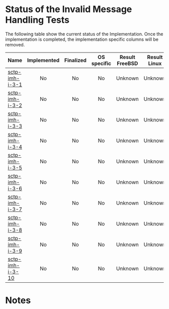 # Status of the Invalid Message Handling Tests

The following table show the current status of the Implementation. Once the implementation is completed, the implementation specific columns will be removed.

| Name                                  | Implemented | Finalized | OS specific | Result FreeBSD | Result Linux |
|:--------------------------------------|:-----------:|:---------:|:-----------:|:--------------:|:------------:|
|[sctp-imh-i-3-1](sctp-imh-i-3-1.pkt)   | No          | No        | No          | Unknown        | Unknown      |
|[sctp-imh-i-3-2](sctp-imh-i-3-2.pkt)   | No          | No        | No          | Unknown        | Unknown      |
|[sctp-imh-i-3-3](sctp-imh-i-3-3.pkt)   | No          | No        | No          | Unknown        | Unknown      |
|[sctp-imh-i-3-4](sctp-imh-i-3-4.pkt)   | No          | No        | No          | Unknown        | Unknown      |
|[sctp-imh-i-3-5](sctp-imh-i-3-5.pkt)   | No          | No        | No          | Unknown        | Unknown      |
|[sctp-imh-i-3-6](sctp-imh-i-3-6.pkt)   | No          | No        | No          | Unknown        | Unknown      |
|[sctp-imh-i-3-7](sctp-imh-i-3-7.pkt)   | No          | No        | No          | Unknown        | Unknown      |
|[sctp-imh-i-3-8](sctp-imh-i-3-8.pkt)   | No          | No        | No          | Unknown        | Unknown      |
|[sctp-imh-i-3-9](sctp-imh-i-3-9.pkt)   | No          | No        | No          | Unknown        | Unknown      |
|[sctp-imh-i-3-10](sctp-imh-i-3-10.pkt) | No          | No        | No          | Unknown        | Unknown      |

# Notes
